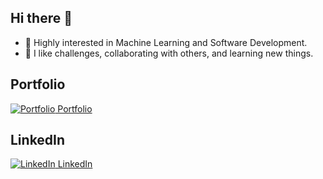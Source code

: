 ## Hi there 👋 

- 🔭 Highly interested in Machine Learning and Software Development.
- 🌱 I like challenges, collaborating with others, and learning new things.

## Portfolio

[![Portfolio](https://img.icons8.com/color/48/000000/domain.png) Portfolio](https://salvadormartin3z.netlify.app/)

## LinkedIn

[![LinkedIn](https://img.icons8.com/color/48/000000/linkedin.png) LinkedIn](https://www.linkedin.com/in/salvadormtz/)

